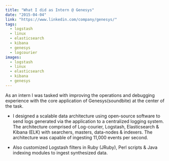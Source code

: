 ```yaml
---
title: "What I did as Intern @ Genesys"
date: "2015-04-04"
link: "https://www.linkedin.com/company/genesys/"
tags:  
  - logstash
  - linux
  - elasticsearch
  - kibana
  - genesys
  - logcourier
images:  
  - logstash
  - linux
  - elasticsearch
  - kibana
  - genesys
---
```


As an intern I was tasked with improving the operations and debugging experience with the core application of Genesys(soundbite) at the center of the task.

- I designed a scalable data architecture using open-source software to send logs generated via the application to a centralized logging system. The architecture comprised of Log-courier, Logstash, Elasticsearch & Kibana (ELK) with searchers, masters, data-nodes & indexers. The architecture was capable of ingesting 11,000 events per second.

- Also customized Logstash filters in Ruby (JRuby), Perl scripts & Java indexing modules to ingest synthesized data.
